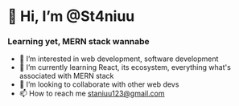 # 👋 Hi, I’m @St4niuu
### Learning yet, MERN stack wannabe
- 👀 I’m interested in web development, software development
- 🌱 I’m currently learning React, its ecosystem, everything what's associated with MERN stack
- 💞️ I’m looking to collaborate with other web devs
- 📫 How to reach me staniuu123@gmail.com

<!---
St4niuu/St4niuu is a ✨ special ✨ repository because its `README.md` (this file) appears on your GitHub profile.
You can click the Preview link to take a look at your changes.
--->
